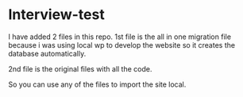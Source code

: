 # Interview-test

I have added 2 files in this repo.
1st file is the all in one migration file because i was using local wp to develop the website so it creates the database automatically.

2nd file is the original files with all the code.

So you can use any of the files to import the site local.
